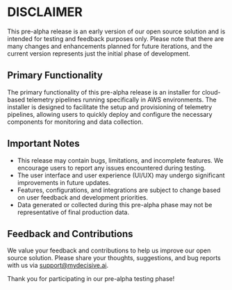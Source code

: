 # DISCLAIMER
This pre-alpha release is an early version of our open source solution and is intended for testing and feedback purposes only. Please note that there are many changes and enhancements planned for future iterations, and the current version represents just the initial phase of development.

## Primary Functionality
The primary functionality of this pre-alpha release is an installer for cloud-based telemetry pipelines running specifically in AWS environments. The installer is designed to facilitate the setup and provisioning of telemetry pipelines, allowing users to quickly deploy and configure the necessary components for monitoring and data collection.

## Important Notes
* This release may contain bugs, limitations, and incomplete features. We encourage users to report any issues encountered during testing.
* The user interface and user experience (UI/UX) may undergo significant improvements in future updates.
* Features, configurations, and integrations are subject to change based on user feedback and development priorities.
* Data generated or collected during this pre-alpha phase may not be representative of final production data.

## Feedback and Contributions
We value your feedback and contributions to help us improve our open source solution. Please share your thoughts, suggestions, and bug reports with us via support@mydecisive.ai.

Thank you for participating in our pre-alpha testing phase!
